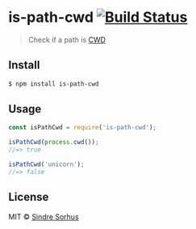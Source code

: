 # is-path-cwd [![Build Status](https://travis-ci.org/sindresorhus/is-path-cwd.svg?branch=master)](https://travis-ci.org/sindresorhus/is-path-cwd)

> Check if a path is [CWD](http://en.wikipedia.org/wiki/Working_directory)


## Install

```sh
$ npm install is-path-cwd
```


## Usage

```js
const isPathCwd = require('is-path-cwd');

isPathCwd(process.cwd());
//=> true

isPathCwd('unicorn');
//=> false
```


## License

MIT © [Sindre Sorhus](https://sindresorhus.com)
